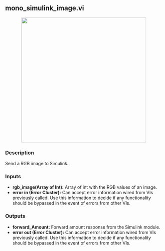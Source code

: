 ## mono_simulink_image.vi
<p align="center">
<img src="https://github.com/monoDriveIO/documentation/raw/master/WikiPhotos/LV_client/tools/mono__simulink__imagec.png" width="400"  />
</p>

### Description 
Send a RGB image to Simulink.
### Inputs

- **rgb_image(Array of Int):** Array of int with the RGB values of an image.
- **error in (Error Cluster):** Can accept error information wired from VIs previously called. Use this information to decide if any functionality should be bypassed in the event of errors from other VIs.


### Outputs

- **forward_Amount:** Forward amount response from the Simulink module.
- **error out (Error Cluster):** Can accept error information wired from VIs previously called. Use this information to decide if any functionality should be bypassed in the event of errors from other VIs.
